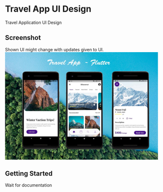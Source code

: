 # Travel App UI Design

Travel Application UI Design
## Screenshot
Shown UI might change with updates given to UI.  
![Screens for the UI](./AllOneLow.jpg)

## Getting Started

Wait for documentation
